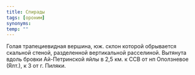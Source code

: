 ```yaml
---
title: Спирады
tags: [ороним]
synonyms:
temp: ""
---
```


Голая трапециевидная вершина, юж. склон которой обрывается скальной стеной,
разделенной вертикальной расселиной. Вытянута вдоль бровки Ай-Петринской яйлы в
2,5 км. к ССВ от нп Оползневое (Ялт.), к З от г. Пиляки.
